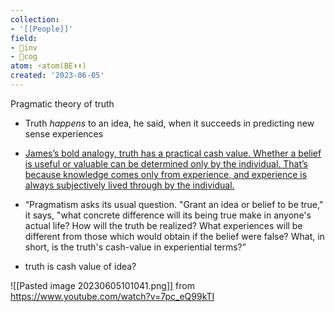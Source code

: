 ```yaml
---
collection:
- '[[People]]'
field:
- 🐢inv
- 👾cog
atom: ⚡️atom(BE⬇️⬆️)
created: '2023-06-05'
---
```


Pragmatic theory of truth
- Truth _happens_ to an idea, he said, when it succeeds in predicting new sense experiences
- [James’s bold analogy, truth has a practical cash value. Whether a belief is useful or valuable can be determined only by the individual. That’s because knowledge comes only from experience, and experience is always subjectively lived through by the individual.](https://medium.com/inserting-philosophy/william-james-and-the-cash-value-of-beliefs-43f8de669891)

- “Pragmatism asks its usual question. "Grant an idea or belief to be true," it says, "what concrete difference will its being true make in anyone's actual life? How will the truth be realized? What experiences will be different from those which would obtain if the belief were false? What, in short, is the truth's cash-value in experiential terms?”

- truth is cash value of idea?

![[Pasted image 20230605101041.png]] from https://www.youtube.com/watch?v=7pc_eQ99kTI
